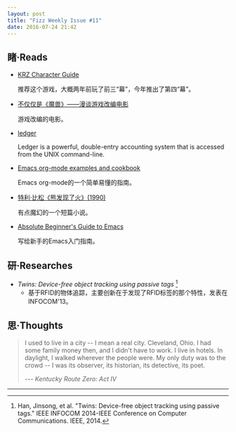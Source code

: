 ```yaml
---
layout: post
title: "Fizz Weekly Issue #11"
date: 2016-07-24 21:42
---
```


## 睹·Reads

- [KRZ Character Guide](https://www.instapaper.com/read/750847655)

  推荐这个游戏，大概两年前玩了前三“幕”，今年推出了第四“幕”。

- [不仅仅是《魔兽》——漫谈游戏改编电影](http://www.g-cores.com/articles/19734)

  游戏改编的电影。

- [ledger](http://ledger-cli.org/)

  Ledger is a powerful, double-entry accounting system that is accessed from the UNIX command-line.

- [Emacs org-mode examples and cookbook](http://ehneilsen.net/notebook/orgExamples/org-examples.html)

  Emacs org-mode的一个简单易懂的指南。

- [特利·比松《熊发现了火》(1990) ](https://www.douban.com/group/topic/27002171/)

  有点魔幻的一个短篇小说。

- [Absolute Beginner's Guide to Emacs](http://www.jesshamrick.com/2012/09/10/absolute-beginners-guide-to-emacs)

  写给新手的Emacs入门指南。

## 研·Researches

- *Twins: Device-free object tracking using passive tags* [^1]
  - 基于RFID的物体追踪，主要创新在于发现了RFID标签的那个特性，发表在INFOCOM'13。

## 思·Thoughts

> I used to live in a city -- I mean a real city. Cleveland, Ohio. I had some family money then, and I didn't have to work. I live in hotels. In daylight, I walked wherever the people were. My only duty was to the crowd -- I was its observer, its historian, its detective, its poet.
> 
> --- *Kentucky Route Zero: Act IV*

-----

[^1]: Han, Jinsong, et al. "Twins: Device-free object tracking using passive tags." IEEE INFOCOM 2014-IEEE Conference on Computer Communications. IEEE, 2014.
